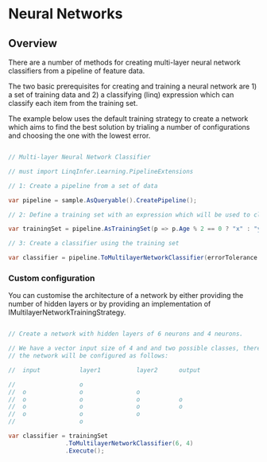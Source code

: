 # Neural Networks

## Overview

There are a number of methods for creating multi-layer neural network classifiers
from a pipeline of feature data.

The two basic prerequisites for creating and training
a neural network are 1) a set of training data and 2) a classifying (linq) expression
which can classify each item from the training set.

The example below uses the default training strategy to create a network
which aims to find the best solution by trialing a number of configurations
and choosing the one with the lowest error.

```cs

// Multi-layer Neural Network Classifier

// must import LinqInfer.Learning.PipelineExtensions

// 1: Create a pipeline from a set of data

var pipeline = sample.AsQueryable().CreatePipeline();

// 2: Define a training set with an expression which will be used to classify the data

var trainingSet = pipeline.AsTrainingSet(p => p.Age % 2 == 0 ? "x" : "y");

// 3: Create a classifier using the training set

var classifier = pipeline.ToMultilayerNetworkClassifier(errorTolerance: 0.3f).Execute();

```

### Custom configuration

You can customise the architecture of a network by either providing the number of hidden layers
or by providing an implementation of IMultilayerNetworkTrainingStrategy.

```cs

// Create a network with hidden layers of 6 neurons and 4 neurons.

// We have a vector input size of 4 and and two possible classes, therefore
// the network will be configured as follows:

//	input			layer1			layer2		output

//					o
//	o				o				o
//	o				o				o			o
//	o				o				o			o
//	o				o				o
//					o

var classifier = trainingSet
                .ToMultilayerNetworkClassifier(6, 4)
                .Execute();

```
